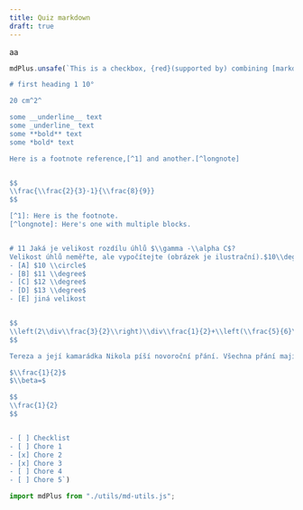 ```yaml
---
title: Quiz markdown
draft: true
---
```


<!-- ```js
const data = await renderQuiz({selectedQuestions:[{code:'AJA-2024',id:1}]})
display(html`${data}`);
``` -->


<script type="module">


import {renderedQuestionsPerQuiz} from "http://127.0.0.1:3000/_import/components/quiz-form.js";
const data = await renderedQuestionsPerQuiz({selectedQuestions:[...Array(60)].map((d,i) => ({code:'AJA-2024',id:i+1}))})
document.getElementById("iframe-target").appendChild(html`${data}`);

</script>

<div id="iframe-target">aa</div>


```js echo
mdPlus.unsafe(`This is a checkbox, {red}(supported by) combining [markdown-it](https://github.com/markdown-it/markdown-it) and [markdown-it-task-lists](https://github.com/revin/markdown-it-task-lists).

# first heading 1 10°

20 cm^2^

some __underline__ text
some _underline_ text
some **bold** text
some *bold* text

Here is a footnote reference,[^1] and another.[^longnote]


$$
\\frac{\\frac{2}{3}-1}{\\frac{8}{9}}
$$

[^1]: Here is the footnote.
[^longnote]: Here's one with multiple blocks.


# 11 Jaká je velikost rozdílu úhlů $\\gamma -\\alpha C$? 
Velikost úhlů neměřte, ale vypočítejte (obrázek je ilustrační).$10\\deg$
- [A] $10 \\circle$
- [B] $11 \\degree$
- [C] $12 \\degree$
- [D] $13 \\degree$
- [E] jiná velikost


$$ 
\\left(2\\div\\frac{3}{2}\\right)\\div\\frac{1}{2}+\\left(\\frac{5}{6}\\div\\frac{3}{4}\\right)\\div\\frac{2}{3}
$$

Tereza a její kamarádka Nikola píší novoroční přání. Všechna přání mají stejný text a každá z dívek píše stálou rychlostí. Tereza za každých 5 minut napíše 14 novoročenek, zatímco Nikola 10.

$\\frac{1}{2}$
$\\beta=$

$$ 
\\frac{1}{2} 
$$


- [ ] Checklist
- [ ] Chore 1
- [x] Chore 2
- [x] Chore 3
- [ ] Chore 4
- [ ] Chore 5`)
```

```js
import mdPlus from "./utils/md-utils.js";
```
